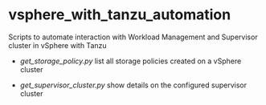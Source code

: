 # vsphere_with_tanzu_automation

Scripts to automate interaction with Workload Management and Supervisor cluster in vSphere with Tanzu

* *get_storage_policy.py* list all storage policies created on a vSphere cluster

* *get_supervisor_cluster.py* show details on the configured supervisor cluster

